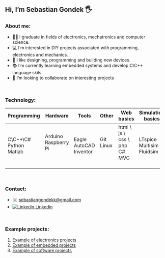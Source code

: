 
##  Hi, I’m Sebastian Gondek 🖐️

### About me:
- 👨‍🎓 I graduate in fields of electronics, mechatronics and computer science.
- 💻 I’m interested in DIY projects associated with programming, electronics and mechanics.
- 🔧 I like designing, programming and building new devices.  
- 📚 I’m currently learning embedded systems and develop C\C++ language skils
- 👀 I’m looking to collaborate on interesting projects

<br>

### Technology:

| Programming | Hardware | Tools | Other | Web basics | Simulation basics |
|-------------|----------|-------|-------|------------|-------------------|
|C\C++\C# <br> Python <br> Matlab|Arduino <br> Raspberry Pi <br><br>|Eagle <br> AutoCAD <br> Inventor|Git<br>Linux<br><br>|html \ js \ css \ php <br> C# MVC <br><br>|LTspice <br> Multisim <br> Fluidsim|

<br>

### Contact: 
- ✉️ sebastiangondekk@gmail.com
- [![Linkedin](https://i.stack.imgur.com/gVE0j.png)  Linkedin](linkedin.com/in/sebastiangondek)


<br>

### Example projects:
1. [Example of electronics projects](https://github.com/sebgone/SmallProjects)
2. [Example of embedded projects](https://github.com/sebgone/MediumProjects)
3. [Example of software projects](https://github.com/sebgone/SoftwareProjects)
